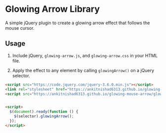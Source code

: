 # Glowing Arrow Library

A simple jQuery plugin to create a glowing arrow effect that follows the mouse cursor.

## Usage

1. Include jQuery, `glowing-arrow.js`, and `glowing-arrow.css` in your HTML file.

2. Apply the effect to any element by calling `glowingArrow()` on a jQuery selector.

```html
<script src="https://code.jquery.com/jquery-3.6.0.min.js"></script>
<link rel="stylesheet" href="https://ankitnishad6313.github.io/glowing-mouse-arrow/glowing-arrow.css" />
<script src="https://ankitnishad6313.github.io/glowing-mouse-arrow/glowing-arrow.js"></script>


<script>
  $(document).ready(function () {
    $(selector).glowingArrow();
  });
</script>

